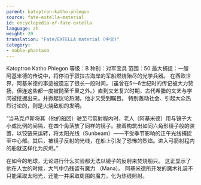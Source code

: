 ```yaml
---
parent: katoptron-katho-phlegon
source: fate-extella-material
id: encyclopedia-of-fate-extella
language: zh
weight: 20
translation: "Fate/EXTELLA material (中文)"
category:
- noble-phantasm
---
```


Katoptron Katho Phlegon
等级：B 种别：对军宝具
范围：50 最大捕捉：一艘
阿基米德的传说中，将停泊于叙拉古海岸的军船燃烧殆尽的光学兵器。
在西欧世界，阿基米德的事迹被遗忘了很长一段时间，（虽曾在5〜6世纪时的传记被大力赞扬，但连这些都一度被抛至千里之外。）直到文艺复兴时期，古代希腊的文艺与学问被挖掘出来，并掀起议论热潮，他才又受到瞩目。
特别轰动社会、引起大众热烈讨论的，则是火烧敌船的发明。

“当马克卢斯将其（他的船团）驶至弓箭射程内时，老人（阿基米德）用与镜子大小成比例的间隔，在四个角落放了同样的镜子。接着构筑出如同六角形镜子般的装置，以铰链来运转，将太阳光线（Sunbeam）——不受季节影响的正午光线捕捉至中心部。其后，被镜子反射的光线，在船上引发了恐怖的烈焰。进入弓箭射程内的船就这样化为灰烬。”

在如今的地球，无论进行什么实验都无法以镜子的反射来焚烧船只。
这正显示了他在人世的时候，大气中仍残留有魔力 （Mana）。
阿基米德所开发的魔术礼装不只能采取太阳光，还能一并采取周围的魔力，化为热线照射。
